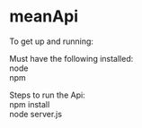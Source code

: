 # meanApi

To get up and running:

Must have the following installed:  
    node  
    npm  

Steps to run the Api:  
    npm install  
    node server.js  
